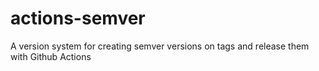 # actions-semver
A version system for creating semver versions on tags and release them with Github Actions
